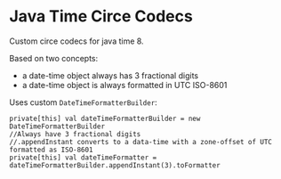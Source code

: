 # Java Time Circe Codecs

Custom circe codecs for java time 8.

Based on two concepts:

- a date-time object always has 3 fractional digits
- a date-time object is always formatted in UTC ISO-8601

Uses custom `DateTimeFormatterBuilder`:

```
private[this] val dateTimeFormatterBuilder = new DateTimeFormatterBuilder
//Always have 3 fractional digits
//.appendInstant converts to a data-time with a zone-offset of UTC formatted as ISO-8601
private[this] val dateTimeFormatter = dateTimeFormatterBuilder.appendInstant(3).toFormatter
```
